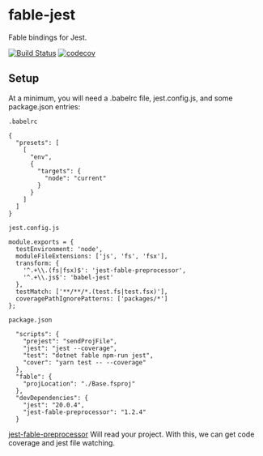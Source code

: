 # fable-jest

Fable bindings for Jest. 

[![Build Status](https://travis-ci.org/jgrund/fable-jest.svg?branch=master)](https://travis-ci.org/jgrund/fable-jest)
[![codecov](https://codecov.io/gh/jgrund/fable-jest/branch/master/graph/badge.svg)](https://codecov.io/gh/jgrund/fable-jest)

## Setup

At a minimum, you will need a .babelrc file, jest.config.js, and some package.json entries:

`.babelrc`
```
{
  "presets": [
    [
      "env",
      {
        "targets": {
          "node": "current"
        }
      }
    ]
  ]
}
```

`jest.config.js`
```
module.exports = {
  testEnvironment: 'node',
  moduleFileExtensions: ['js', 'fs', 'fsx'],
  transform: {
    '^.+\\.(fs|fsx)$': 'jest-fable-preprocessor',
    '^.+\\.js$': 'babel-jest'
  },
  testMatch: ['**/**/*.(test.fs|test.fsx)'],
  coveragePathIgnorePatterns: ['packages/*']
};
```
`package.json`
```
  "scripts": {
    "prejest": "sendProjFile",
    "jest": "jest --coverage",
    "test": "dotnet fable npm-run jest",
    "cover": "yarn test -- --coverage"
  },
  "fable": {
    "projLocation": "./Base.fsproj"
  },
  "devDependencies": {
    "jest": "20.0.4",
    "jest-fable-preprocessor": "1.2.4"
  }
```

[jest-fable-preprocessor](https://github.com/jgrund/jest-fable-preprocessor) Will read your project. With this, we can get code coverage and jest file watching.